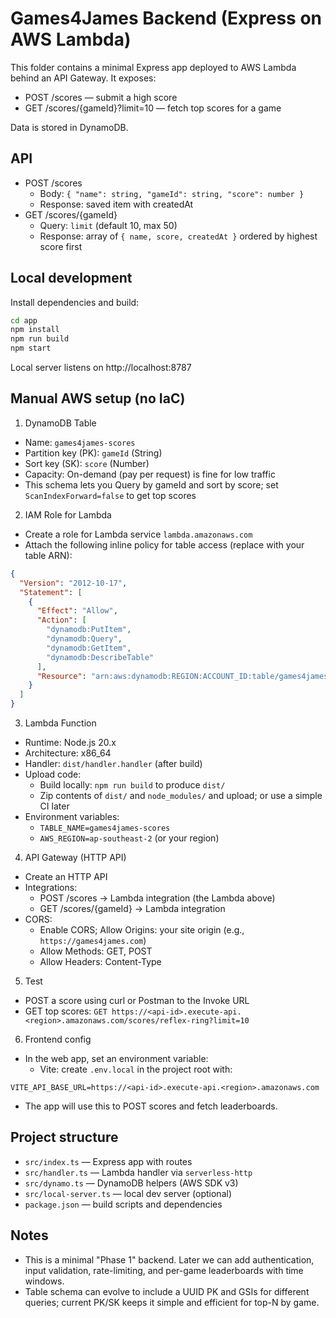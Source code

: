 # Games4James Backend (Express on AWS Lambda)

This folder contains a minimal Express app deployed to AWS Lambda behind an API Gateway. It exposes:

- POST /scores — submit a high score
- GET /scores/{gameId}?limit=10 — fetch top scores for a game

Data is stored in DynamoDB.

## API

- POST /scores
  - Body: `{ "name": string, "gameId": string, "score": number }`
  - Response: saved item with createdAt
- GET /scores/{gameId}
  - Query: `limit` (default 10, max 50)
  - Response: array of `{ name, score, createdAt }` ordered by highest score first

## Local development

Install dependencies and build:

```bash
cd app
npm install
npm run build
npm start
```

Local server listens on http://localhost:8787

## Manual AWS setup (no IaC)

1. DynamoDB Table

- Name: `games4james-scores`
- Partition key (PK): `gameId` (String)
- Sort key (SK): `score` (Number)
- Capacity: On-demand (pay per request) is fine for low traffic
- This schema lets you Query by gameId and sort by score; set `ScanIndexForward=false` to get top scores

2. IAM Role for Lambda

- Create a role for Lambda service `lambda.amazonaws.com`
- Attach the following inline policy for table access (replace with your table ARN):

```json
{
  "Version": "2012-10-17",
  "Statement": [
    {
      "Effect": "Allow",
      "Action": [
        "dynamodb:PutItem",
        "dynamodb:Query",
        "dynamodb:GetItem",
        "dynamodb:DescribeTable"
      ],
      "Resource": "arn:aws:dynamodb:REGION:ACCOUNT_ID:table/games4james-scores"
    }
  ]
}
```

3. Lambda Function

- Runtime: Node.js 20.x
- Architecture: x86_64
- Handler: `dist/handler.handler` (after build)
- Upload code:
  - Build locally: `npm run build` to produce `dist/`
  - Zip contents of `dist/` and `node_modules/` and upload; or use a simple CI later
- Environment variables:
  - `TABLE_NAME=games4james-scores`
  - `AWS_REGION=ap-southeast-2` (or your region)

4. API Gateway (HTTP API)

- Create an HTTP API
- Integrations:
  - POST /scores -> Lambda integration (the Lambda above)
  - GET /scores/{gameId} -> Lambda integration
- CORS:
  - Enable CORS; Allow Origins: your site origin (e.g., `https://games4james.com`)
  - Allow Methods: GET, POST
  - Allow Headers: Content-Type

5. Test

- POST a score using curl or Postman to the Invoke URL
- GET top scores: `GET https://<api-id>.execute-api.<region>.amazonaws.com/scores/reflex-ring?limit=10`

6. Frontend config

- In the web app, set an environment variable:
  - Vite: create `.env.local` in the project root with:

```
VITE_API_BASE_URL=https://<api-id>.execute-api.<region>.amazonaws.com
```

- The app will use this to POST scores and fetch leaderboards.

## Project structure

- `src/index.ts` — Express app with routes
- `src/handler.ts` — Lambda handler via `serverless-http`
- `src/dynamo.ts` — DynamoDB helpers (AWS SDK v3)
- `src/local-server.ts` — local dev server (optional)
- `package.json` — build scripts and dependencies

## Notes

- This is a minimal "Phase 1" backend. Later we can add authentication, input validation, rate-limiting, and per-game leaderboards with time windows.
- Table schema can evolve to include a UUID PK and GSIs for different queries; current PK/SK keeps it simple and efficient for top-N by game.
